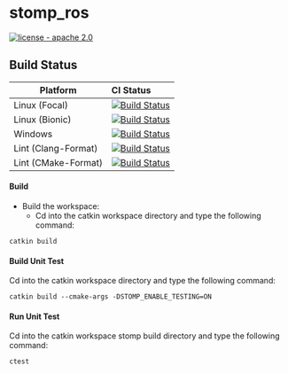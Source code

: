 # stomp_ros

[![license - apache 2.0](https://img.shields.io/:license-Apache%202.0-yellowgreen.svg)](https://opensource.org/licenses/Apache-2.0)

## Build Status

Platform             | CI Status
---------------------|:---------
Linux (Focal)        |[![Build Status](https://github.com/ros-industrial/stomp/actions/workflows/focal_build.yml/badge.svg?branch=main)](https://github.com/ros-industrial/stomp/actions/workflows/focal_build.yml)
Linux (Bionic)       |[![Build Status](https://github.com/ros-industrial/stomp/actions/workflows/bionic_build.yml/badge.svg?branch=main)](https://github.com/ros-industrial/stomp/actions/workflows/bionic_build.yml)
Windows              |[![Build Status](https://github.com/ros-industrial/stomp/actions/workflows/windows_noetic_build.yml/badge.svg?branch=main)](https://github.com/ros-industrial/stomp/actions/workflows/windows_noetic_build.yml)
Lint  (Clang-Format) |[![Build Status](https://github.com/ros-industrial/stomp/actions/workflows/clang_format.yml/badge.svg?branch=main)](https://github.com/ros-industrial/stomp/actions/workflows/clang_format.yml)
Lint  (CMake-Format) |[![Build Status](https://github.com/ros-industrial/stomp/actions/workflows/cmake_format.yml/badge.svg?branch=main)](https://github.com/ros-industrial/stomp/actions/workflows/cmake_format.yml)

#### Build
- Build the workspace:
  - Cd into the catkin workspace directory and type the following command:
```
catkin build
```

#### Build Unit Test
Cd into the catkin workspace directory and type the following command:
```
catkin build --cmake-args -DSTOMP_ENABLE_TESTING=ON 
```

#### Run Unit Test
Cd into the catkin workspace stomp build directory and type the following command:
```
ctest
```
